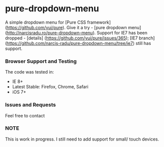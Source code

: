 pure-dropdown-menu
==================

A simple dropdown menu for [Pure CSS framework] (https://github.com/yui/pure). Give it a try - [pure dropdown menu] (http://narcisradu.ro/pure-dropdown-menu). Support for IE7 has been dropped - [details] (https://github.com/yui/pure/issues/365); [IE7 branch] (https://github.com/narcis-radu/pure-dropdown-menu/tree/ie7) still has support.

### Browser Support and Testing
The code was tested in:
* IE 8+
* Latest Stable: Firefox, Chrome, Safari
* iOS 7+

### Issues and Requests
Feel free to contact

### NOTE
This is work in progress. I still need to add support for small/ touch devices.


